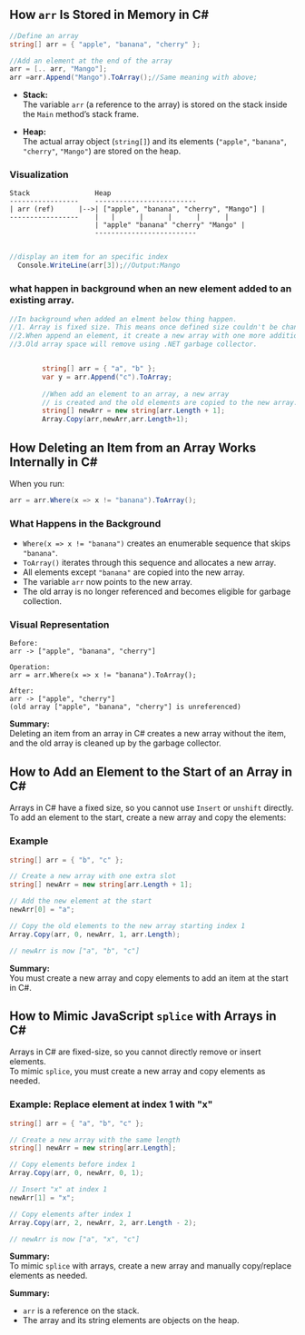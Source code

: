 ## How `arr` Is Stored in Memory in C#

```csharp
//Define an array
string[] arr = { "apple", "banana", "cherry" };

//Add an element at the end of the array
arr = [.. arr, "Mango"];
arr =arr.Append("Mango").ToArray();//Same meaning with above;
```



- **Stack:**  
  The variable `arr` (a reference to the array) is stored on the stack inside the `Main` method’s stack frame.

- **Heap:**  
  The actual array object (`string[]`) and its elements (`"apple"`, `"banana"`, `"cherry"`, `"Mango"`) are stored on the heap.

### Visualization

```
Stack                Heap
-----------------    -------------------------
| arr (ref)      |-->| ["apple", "banana", "cherry", "Mango"] |
-----------------    |   |      |      |      |      |
                     | "apple" "banana" "cherry" "Mango" |
                     -------------------------
```

```csharp

//display an item for an specific index
  Console.WriteLine(arr[3]);//Output:Mango
```

### what happen in background when an new element added to an existing array.
```csharp
//In background when added an elment below thing happen.
//1. Array is fixed size. This means once defined size couldn't be change.
//2.When append an element, it create a new array with one more additional space where old array value could copy with additional one
//3.Old array space will remove using .NET garbage collector.


        string[] arr = { "a", "b" };
        var y = arr.Append("c").ToArray;
        
        //When add an element to an array, a new array 
        // is created and the old elements are copied to the new array.
        string[] newArr = new string[arr.Length + 1];
        Array.Copy(arr,newArr,arr.Length+1);
```

## How Deleting an Item from an Array Works Internally in C#

When you run:
```csharp
arr = arr.Where(x => x != "banana").ToArray();
```

### What Happens in the Background

- `Where(x => x != "banana")` creates an enumerable sequence that skips `"banana"`.
- `ToArray()` iterates through this sequence and allocates a new array.
- All elements except `"banana"` are copied into the new array.
- The variable `arr` now points to the new array.
- The old array is no longer referenced and becomes eligible for garbage collection.

### Visual Representation

```
Before:
arr -> ["apple", "banana", "cherry"]

Operation:
arr = arr.Where(x => x != "banana").ToArray();

After:
arr -> ["apple", "cherry"]
(old array ["apple", "banana", "cherry"] is unreferenced)
```

**Summary:**  
Deleting an item from an array in C# creates a new array without the item, and the old array is cleaned up by the garbage collector.


## How to Add an Element to the Start of an Array in C#

Arrays in C# have a fixed size, so you cannot use `Insert` or `unshift` directly.  
To add an element to the start, create a new array and copy the elements:

### Example

```csharp
string[] arr = { "b", "c" };

// Create a new array with one extra slot
string[] newArr = new string[arr.Length + 1];

// Add the new element at the start
newArr[0] = "a";

// Copy the old elements to the new array starting index 1
Array.Copy(arr, 0, newArr, 1, arr.Length);

// newArr is now ["a", "b", "c"]
```

**Summary:**  
You must create a new array and copy elements to add an item at the start in C#.

## How to Mimic JavaScript `splice` with Arrays in C#

Arrays in C# are fixed-size, so you cannot directly remove or insert elements.  
To mimic `splice`, you must create a new array and copy elements as needed.

### Example: Replace element at index 1 with "x"

```csharp
string[] arr = { "a", "b", "c" };

// Create a new array with the same length
string[] newArr = new string[arr.Length];

// Copy elements before index 1
Array.Copy(arr, 0, newArr, 0, 1);

// Insert "x" at index 1
newArr[1] = "x";

// Copy elements after index 1
Array.Copy(arr, 2, newArr, 2, arr.Length - 2);

// newArr is now ["a", "x", "c"]
```

**Summary:**  
To mimic `splice` with arrays, create a new array and manually copy/replace elements as needed.



**Summary:**

- `arr` is a reference on the stack.
- The array and its string elements are objects on the heap.
